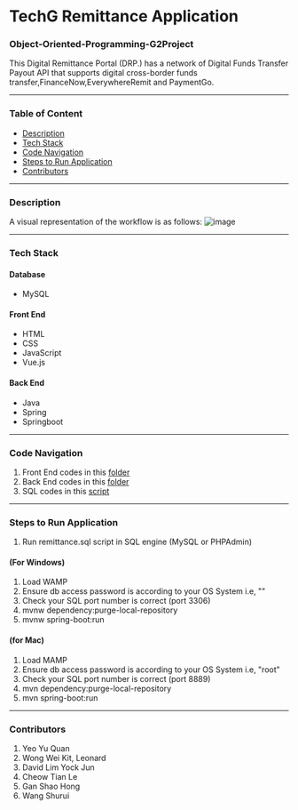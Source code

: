 # TechG Remittance Application 
### Object-Oriented-Programming-G2Project

This Digital Remittance Portal (DRP.) has a network of Digital Funds Transfer Payout API that supports digital cross-border funds transfer,FinanceNow,EverywhereRemit
and PaymentGo.

---

### Table of Content
* [Description](/Description)
* [Tech Stack](/Tech-Stack)
* [Code Navigation](/Code-Navigation)
* [Steps to Run Application](/Steps-to-Run-Application)
* [Contributors](/Contributors)

---

### Description
A visual representation of the workflow is as follows:
![image](https://user-images.githubusercontent.com/78516806/161027333-95c9164c-3df4-4644-a111-905d295bb621.png)

---

### Tech Stack
#### Database
* MySQL

#### Front End
* HTML
* CSS
* JavaScript
* Vue.js

#### Back End
* Java
* Spring
* Springboot

---

### Code Navigation 
1. Front End codes in this [folder](https://github.com/shaohong-g/Object-Orientated-Programming-G2Project/tree/main/frontend)
2. Back End codes in this [folder](https://github.com/shaohong-g/Object-Orientated-Programming-G2Project/tree/main/src)
3. SQL codes in this [script](https://github.com/shaohong-g/Object-Orientated-Programming-G2Project/blob/main/remittance.sql)

---

### Steps to Run Application
1. Run remittance.sql script in SQL engine (MySQL or PHPAdmin) 

#### (For Windows)
1. Load WAMP
2. Ensure db access password is according to your OS System i.e, "" 
3. Check your SQL port number is correct (port 3306)
4. mvnw dependency:purge-local-repository
5. mvnw spring-boot:run

#### (for Mac)
1. Load MAMP
2. Ensure db access password is according to your OS System i.e, "root"
3. Check your SQL port number is correct (port 8889)
4. mvn dependency:purge-local-repository
5. mvn spring-boot:run

---

### Contributors
1. Yeo Yu Quan
2. Wong Wei Kit, Leonard
3. David Lim Yock Jun
4. Cheow Tian Le
5. Gan Shao Hong
6. Wang Shurui 
